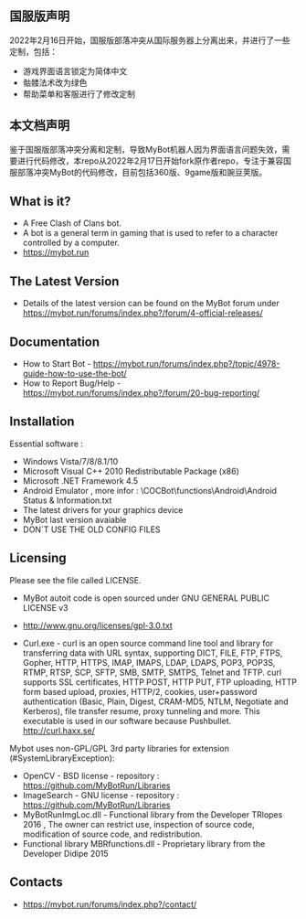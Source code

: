 ﻿﻿国服版声明
  ----------------
2022年2月16日开始，国服版部落冲突从国际服务器上分离出来，并进行了一些定制，包括：
 - 游戏界面语言锁定为简体中文
 - 骷髅法术改为绿色
 - 帮助菜单和客服进行了修改定制

本文档声明
  ----------------
鉴于国服版部落冲突分离和定制，导致MyBot机器人因为界面语言问题失效，需要进行代码修改，本repo从2022年2月17日开始fork原作者repo，专注于兼容国服部落冲突MyBot的代码修改，目前包括360版、9game版和豌豆荚版。

 What is it?
  -----------
- A Free Clash of Clans bot.
- A bot is a general term in gaming that is used to refer to a character controlled by a computer.
- https://mybot.run

The Latest Version
  ------------------
- Details of the latest version can be found on the MyBot forum under https://mybot.run/forums/index.php?/forum/4-official-releases/

Documentation
  -------------
- How to Start Bot - https://mybot.run/forums/index.php?/topic/4978-guide-how-to-use-the-bot/
- How to Report Bug/Help - https://mybot.run/forums/index.php?/forum/20-bug-reporting/

Installation
  ------------
Essential software :
- Windows Vista/7/8/8.1/10
- Microsoft Visual C++ 2010 Redistributable Package (x86)
- Microsoft .NET Framework 4.5
- Android Emulator , more infor : \COCBot\functions\Android\Android Status & Information.txt
- The latest drivers for your graphics device
- MyBot last version avaiable
- DON´T USE THE OLD CONFIG FILES

Licensing
  ---------
Please see the file called LICENSE.
- MyBot autoit code is open sourced under GNU GENERAL PUBLIC LICENSE v3
- http://www.gnu.org/licenses/gpl-3.0.txt

- Curl.exe - curl is an open source command line tool and library for transferring data with URL syntax, supporting DICT, FILE, FTP, FTPS, Gopher, HTTP, HTTPS, IMAP, IMAPS, LDAP, LDAPS, POP3, POP3S, RTMP, RTSP, SCP, SFTP, SMB, SMTP, SMTPS, Telnet and TFTP. curl supports SSL certificates, HTTP POST, HTTP PUT, FTP uploading, HTTP form based upload, proxies, HTTP/2, cookies, user+password authentication (Basic, Plain, Digest, CRAM-MD5, NTLM, Negotiate and Kerberos), file transfer resume, proxy tunneling and more. This executable is used in our software because Pushbullet.
  http://curl.haxx.se/

Mybot uses non-GPL/GPL 3rd party libraries for extension (#SystemLibraryException):
- OpenCV - BSD license - repository : https://github.com/MyBotRun/Libraries
- ImageSearch - GNU license - repository : https://github.com/MyBotRun/Libraries
- MyBotRunImgLoc.dll - Functional library from the Developer TRlopes 2016 , The owner can restrict use, inspection of source code, modification of source code, and redistribution.
- Functional library MBRfunctions.dll - Proprietary library from the Developer Didipe 2015

Contacts
  --------
- https://mybot.run/forums/index.php?/contact/